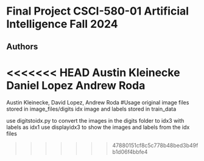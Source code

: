 # Final Project CSCI-580-01 Artificial Intelligence Fall 2024
## Authors
<<<<<<< HEAD
Austin Kleinecke
Daniel Lopez
Andrew Roda
=======
Austin Kleinecke, David Lopez, Andrew Roda
#Usage
original image files stored in image_files/digits
idx image and labels stored in train_data

use digitstoidx.py to convert the images in the digits folder to idx3 with labels as idx1
use displayidx3 to show the images and labels from the idx files

>>>>>>> 47880151cf8c5c778b48bed3b49fb1d06f4bbfe4
